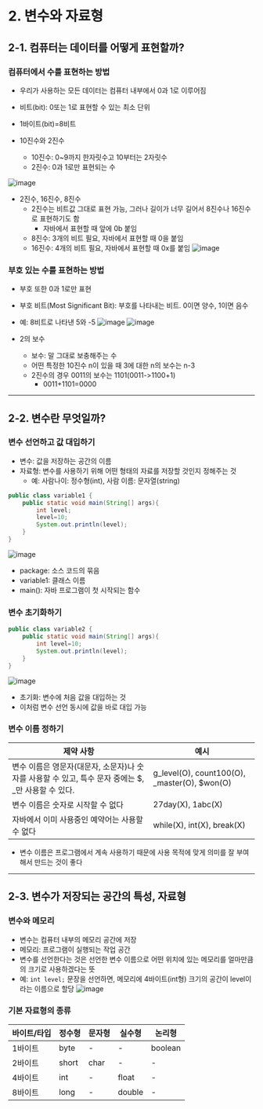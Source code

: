 # 2. 변수와 자료형

## 2-1. 컴퓨터는 데이터를 어떻게 표현할까?

### 컴퓨터에서 수를 표현하는 방법
* 우리가 사용하는 모든 데이터는 컴퓨터 내부에서 0과 1로 이루어짐
* 비트(bit): 0또는 1로 표현할 수 있는 최소 단위
* 1바이트(bit)=8비트

* 10진수와 2진수
    * 10진수: 0~9까지 한자릿수고 10부터는 2자릿수
    * 2진수: 0과 1로만 표현되는 수
 
![image](https://github.com/qlkdkd/2-winter/assets/71871927/012b4e29-1134-4543-a296-3f103a77ebf1)

* 2진수, 16진수, 8진수
    * 2진수는 비트값 그대로 표현 가능, 그러나 길이가 너무 길어서 8진수나 16진수로 표현하기도 함
        * 자바에서 표현할 때 앞에 0b 붙임
    * 8진수: 3개의 비트 필요, 자바에서 표현할 때 0을 붙임
    * 16진수: 4개의 비트 필요, 자바에서 표현할 때 0x를 붙임
![image](https://github.com/qlkdkd/2-winter/assets/71871927/46b52936-2fe6-42bf-8cf6-3cce44f830fe)

### 부호 있는 수를 표현하는 방법
* 부호 또한 0과 1로만 표현
* 부호 비트(Most Significant Bit): 부호를 나타내는 비트. 0이면 양수, 1이면 음수
* 예: 8비트로 나타낸 5와 -5
![image](https://github.com/qlkdkd/2-winter/assets/71871927/969cd513-9637-42af-8dfd-beaaf050abc6)
![image](https://github.com/qlkdkd/2-winter/assets/71871927/bac037b2-ab00-4731-8675-5125fb57103e)

* 2의 보수
    * 보수: 말 그대로 보충해주는 수
    * 어떤 특정한 10진수 n이 있을 때 3에 대한 n의 보수는 n-3
    * 2진수의 경우 0011의 보수는 1101(0011->1100+1)
        * 0011+1101=0000
     
---

## 2-2. 변수란 무엇일까?
### 변수 선언하고 값 대입하기
* 변수: 값을 저장하는 공간의 이름
* 자료형: 변수를 사용하기 위해 어떤 형태의 자료를 저장할 것인지 정해주는 것
    * 예: 사람나이: 정수형(int), 사람 이름: 문자열(string)
```java
public class variable1 {
    public static void main(String[] args){
        int level;
        level=10;
        System.out.println(level);
    }
}
```
![image](https://github.com/qlkdkd/2-winter/assets/71871927/d24e18b3-8641-4bca-8d4d-e6f888a1e88d)

* package: 소스 코드의 묶음
* variable1: 클래스 이름
* main(): 자바 프로그램이 첫 시작되는 함수

### 변수 초기화하기
```java
public class variable2 {
    public static void main(String[] args){
        int level=10;
        System.out.println(level);
    }
}
```
![image](https://github.com/qlkdkd/2-winter/assets/71871927/200b451e-2692-4393-88b0-cfdfb3dd5bad)
* 초기화: 변수에 처음 값을 대입하는 것
* 이처럼 변수 선언 동시에 값을 바로 대입 가능

### 변수 이름 정하기
제약 사항|예시
---|---
변수 이름은 영문자(대문자, 소문자)나 숫자를 사용할 수 있고, 특수 문자 중에는 $, _만 사용할 수 있다.|g_level(O), count100(O), _master(O), $won(O)
변수 이름은 숫자로 시작할 수 없다|27day(X), 1abc(X)
자바에서 이미 사용중인 예약어는 사용할 수 없다|while(X), int(X), break(X)

* 변수 이름은 프로그램에서 계속 사용하기 때문에 사용 목적에 맞게 의미를 잘 부여해서 만드는 것이 좋다

---

## 2-3. 변수가 저장되는 공간의 특성, 자료형
### 변수와 메모리
* 변수는 컴퓨터 내부의 메모리 공간에 저장
* 메모리: 프로그램이 실행되는 작업 공간
* 변수를 선언한다는 것은 선언한 변수 이름으로 어떤 위치에 있는 메모리를 얼마만큼의 크기로 사용하겠다는 뜻
* 예: `int level;` 문장을 선언하면, 메모리에 4바이트(int형) 크기의 공간이 level이라는 이름으로 할당
![image](https://github.com/qlkdkd/2-winter/assets/71871927/e4f6ad2a-5edf-42e2-9650-682f1133ff13)

### 기본 자료형의 종류
바이트/타입|정수형|문자형|실수형|논리형
---|---|---|---|---
1바이트|byte|-|-|boolean
2바이트|short|char|-|-
4바이트|int|-|float|-
8바이트|long|-|double|-
